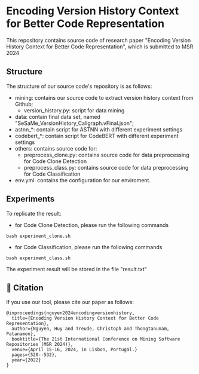 # Encoding Version History Context for Better Code Representation

This repository contains source code of research paper "Encoding Version History Context for Better Code Representation", which is submitted to MSR 2024


## Structure
The structure of our source code's repository is as follows:
- mining: contains our source code to extract version history context from Github;
    - version_history.py: script for data mining
- data: contain final data set, named "SeSaMe_VersionHistory_Callgraph.vFinal.json";
- astnn_*: contain script for ASTNN with different experiment settings
- codebert_*: contain script for CodeBERT with different experiment settings
- others: contains source code for: 
    - preprocess_clone.py: contains source code for data preprocessing for Code Clone Detection
    - preprocess_class.py: contains source code for data preprocessing for Code Classification    
- env.yml: contains the configuration for our enviroment. 

 

## Experiments
To replicate the result:
- for Code Clone Detection, please run the following commands
```
bash experiment_clone.sh
```
- for Code Classification, please run the following commands
```
bash experiment_class.sh
```
The experiment result will be stored in the file "result.txt"

## 📜 Citation
If you use our tool, please cite our paper as follows:

```
@inproceedings{nguyen2024encodingversionhistory,
  title={Encoding Version History Context for Better Code Representation},
  author={Nguyen, Huy and Treude, Christoph and Thongtanunam, Patanamon},
  booktitle={The 21st International Conference on Mining Software Repositories (MSR 2024)},
  venue={April 15-16, 2024, in Lisbon, Portugal.}
  pages={520--532},
  year={2022}
}
```
